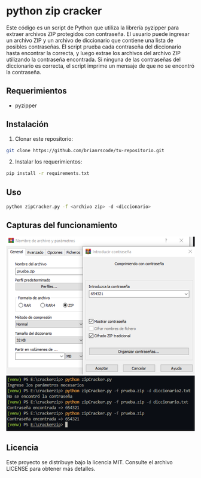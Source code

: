 # python zip cracker

Este código es un script de Python que utiliza la librería pyzipper para extraer archivos ZIP protegidos con contraseña. El usuario puede ingresar un archivo ZIP y un archivo de diccionario que contiene una lista de posibles contraseñas. El script prueba cada contraseña del diccionario hasta encontrar la correcta, y luego extrae los archivos del archivo ZIP utilizando la contraseña encontrada. Si ninguna de las contraseñas del diccionario es correcta, el script imprime un mensaje de que no se encontró la contraseña.

## Requerimientos

- pyzipper

## Instalación

1. Clonar este repositorio:
```bash
git clone https://github.com/brianrscode/tu-repositorio.git
```
2. Instalar los requerimientos:
```bash
pip install -r requirements.txt
```
## Uso
```bash
python zipCracker.py -f <archivo zip> -d <diccionario>
```

## Capturas del funcionamiento

<div align="center">
    <img src="img/comprimiendoArchivo.png">
    <br>
    <img src="img/pruebasDeZipCracker.png">
</div>

## Licencia

Este proyecto se distribuye bajo la licencia MIT. Consulte el archivo LICENSE para obtener más detalles.
